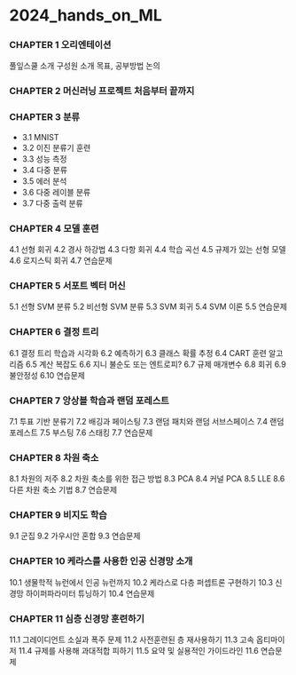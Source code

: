 # 2024_hands_on_ML

### CHAPTER 1 오리엔테이션
풀잎스쿨 소개
구성원 소개
목표, 공부방법 논의

### CHAPTER 2 머신러닝 프로젝트 처음부터 끝까지

### CHAPTER 3 분류
- 3.1 MNIST
- 3.2 이진 분류기 훈련
- 3.3 성능 측정
- 3.4 다중 분류
- 3.5 에러 분석
- 3.6 다중 레이블 분류
- 3.7 다중 출력 분류

### CHAPTER 4 모델 훈련
4.1 선형 회귀
4.2 경사 하강법
4.3 다항 회귀
4.4 학습 곡선
4.5 규제가 있는 선형 모델
4.6 로지스틱 회귀
4.7 연습문제

### CHAPTER 5 서포트 벡터 머신
5.1 선형 SVM 분류
5.2 비선형 SVM 분류
5.3 SVM 회귀
5.4 SVM 이론
5.5 연습문제

### CHAPTER 6 결정 트리
6.1 결정 트리 학습과 시각화
6.2 예측하기
6.3 클래스 확률 추정
6.4 CART 훈련 알고리즘
6.5 계산 복잡도
6.6 지니 불순도 또는 엔트로피?
6.7 규제 매개변수
6.8 회귀
6.9 불안정성
6.10 연습문제

### CHAPTER 7 앙상블 학습과 랜덤 포레스트
7.1 투표 기반 분류기
7.2 배깅과 페이스팅
7.3 랜덤 패치와 랜덤 서브스페이스
7.4 랜덤 포레스트
7.5 부스팅
7.6 스태킹
7.7 연습문제

### CHAPTER 8 차원 축소
8.1 차원의 저주
8.2 차원 축소를 위한 접근 방법
8.3 PCA
8.4 커널 PCA
8.5 LLE
8.6 다른 차원 축소 기법
8.7 연습문제

### CHAPTER 9 비지도 학습
9.1 군집
9.2 가우시안 혼합
9.3 연습문제

### CHAPTER 10 케라스를 사용한 인공 신경망 소개
10.1 생물학적 뉴런에서 인공 뉴런까지
10.2 케라스로 다층 퍼셉트론 구현하기
10.3 신경망 하이퍼파라미터 튜닝하기
10.4 연습문제

### CHAPTER 11 심층 신경망 훈련하기
11.1 그레이디언트 소실과 폭주 문제
11.2 사전훈련된 층 재사용하기
11.3 고속 옵티마이저
11.4 규제를 사용해 과대적합 피하기
11.5 요약 및 실용적인 가이드라인
11.6 연습문제
